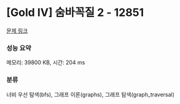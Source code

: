 # [Gold IV] 숨바꼭질 2 - 12851 

[문제 링크](https://www.acmicpc.net/problem/12851) 

### 성능 요약

메모리: 39800 KB, 시간: 204 ms

### 분류

너비 우선 탐색(bfs), 그래프 이론(graphs), 그래프 탐색(graph_traversal)

